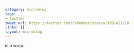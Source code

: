 ```yaml
---
category: microblog
tags:
- twitter
tweet_url: https://twitter.com/ExMember/status/1001411218
links: []
layout: microblog
---
```

is a wrap.
